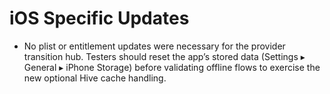 # iOS Specific Updates

- No plist or entitlement updates were necessary for the provider transition hub. Testers should reset the app’s stored data (Settings ▸ General ▸ iPhone Storage) before validating offline flows to exercise the new optional Hive cache handling.
